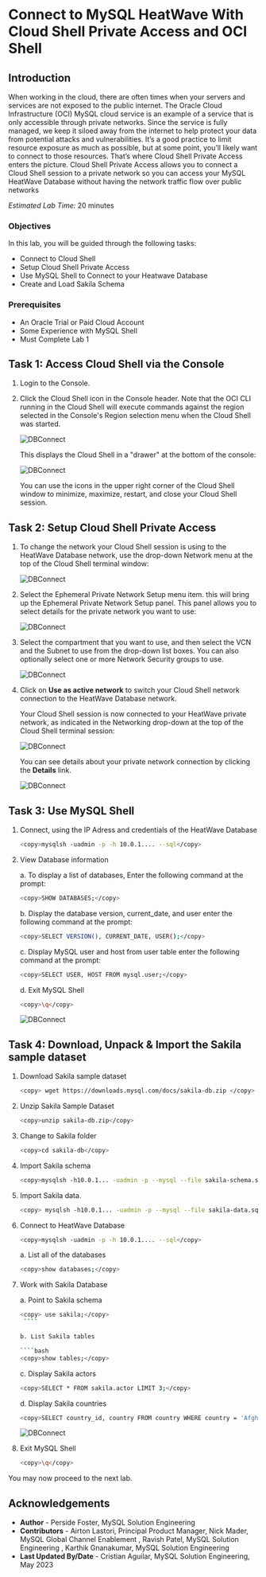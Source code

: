 # Connect to MySQL HeatWave With Cloud Shell Private Access and OCI Shell

## Introduction

When working in the cloud, there are often times when your servers and services are not exposed to the public internet. The Oracle Cloud Infrastructure (OCI) MySQL cloud service is an example of a service that is only accessible through private networks. Since the service is fully managed, we keep it siloed away from the internet to help protect your data from potential attacks and vulnerabilities. It’s a good practice to limit resource exposure as much as possible, but at some point, you’ll likely want to connect to those resources. That’s where Cloud Shell Private Access enters the picture. Cloud Shell Private Access allows you to connect a Cloud Shell session to a private network so you can access  your MySQL HeatWave Database without having the network traffic flow over public networks

_Estimated Lab Time:_ 20 minutes

### Objectives

In this lab, you will be guided through the following tasks:

- Connect to Cloud Shell
- Setup Cloud Shell Private Access
- Use MySQL Shell to Connect to your Heatwave Database
- Create and Load Sakila Schema

### Prerequisites

- An Oracle Trial or Paid Cloud Account
- Some Experience with MySQL Shell
- Must Complete Lab 1

## Task 1: Access Cloud Shell via the Console 

1. Login to the Console.
2. Click the Cloud Shell icon in the Console header. Note that the OCI CLI running in the Cloud Shell will execute commands against the region selected in the Console's Region selection menu when the Cloud Shell was started.

    ![DBConnect](./images/cloudshell-console-button.png "cloudshell console button")

    This displays the Cloud Shell in a "drawer" at the bottom of the console:

    ![DBConnect](./images/cloudshell-console-drawer.png "cloudshell console drawer")

    You can use the icons in the upper right corner of the Cloud Shell window to minimize, maximize, restart, and close your Cloud Shell session.

## Task 2: Setup Cloud Shell Private Access

1. To change the network your Cloud Shell session is using to the HeatWave Database network, use the drop-down Network menu at the top of the Cloud Shell terminal window:

    ![DBConnect](./images/cloudshell-dropdown-network.png "cloud shell private access dropdown terminal")

2. Select the Ephemeral Private Network Setup menu item. this will bring up the  Ephemeral Private Network Setup panel. This panel allows you to select details for the private network you want to use:

    ![DBConnect](./images/cloudshell-dropdown-network-private.png "cloud shell private access vcn")

3. Select the compartment that you want to use, and then select the VCN and the Subnet to use from the drop-down list boxes. You can also optionally select one or more Network Security groups to use.

    ![DBConnect](./images/cloudshell-ephemeral-private-setup.png "cloud shell private network setup")

4. Click on **Use as active network** to switch your Cloud Shell network connection to the HeatWave Database network.

    Your Cloud Shell session is now connected to your HeatWave private network, as indicated in the Networking drop-down at the top of the Cloud Shell terminal session:

    ![DBConnect](./images/cloudshell-private-network-connected.png "cloud shell private network connected")

    You can see details about your private network connection by clicking the **Details** link.

    ![DBConnect](./images/cloudshell-private-network-details.png "cloud shell private network details")

## Task 3: Use MySQL Shell

1. Connect, using the IP Adress and credentials of the HeatWave Database

    ```bash
    <copy>mysqlsh -uadmin -p -h 10.0.1.... --sql</copy>
    ```

2. View  Database information

   a. To display a list of databases, Enter the following command at the prompt:

      ```bash
      <copy>SHOW DATABASES;</copy>
      ```

   b. Display the database version, current_date, and user enter the following command at the prompt:

      ```bash
      <copy>SELECT VERSION(), CURRENT_DATE, USER();</copy>
      ```

   c. Display MySQL user and host from user table enter the following command at the prompt:

      ```bash
      <copy>SELECT USER, HOST FROM mysql.user;</copy>
      ```

    d. Exit MySQL Shell

      ```bash
      <copy>\q</copy>
      ```
      ![DBConnect](./images/cloudshell-mysql-information.png "cloud shell database information")

## Task 4: Download, Unpack & Import the Sakila sample dataset

1. Download Sakila sample dataset

      ```bash
      <copy> wget https://downloads.mysql.com/docs/sakila-db.zip </copy>
      ```

2. Unzip  Sakila Sample Dataset

      ```bash
      <copy>unzip sakila-db.zip</copy>
      ```

3. Change to Sakila folder

      ```bash
      <copy>cd sakila-db</copy>
      ```

4. Import Sakila schema 

      ```bash
      <copy>mysqlsh -h10.0.1... -uadmin -p --mysql --file sakila-schema.sql</copy>
      ```

5. Import  Sakila data.

      ```bash
      <copy> mysqlsh -h10.0.1... -uadmin -p --mysql --file sakila-data.sql</copy>
      ```

6. Connect to HeatWave Database

      ```bash
      <copy>mysqlsh -uadmin -p -h 10.0.1.... --sql</copy>
      ```

   a. List all of the databases

      ````bash
      <copy>show databases;</copy>
      ````

7. Work with Sakila Database

   a. Point to Sakila schema

      ````bash
      <copy> use sakila;</copy>
       ```` 

   b. List Sakila tables

      ````bash
      <copy>show tables;</copy>
      ```` 

   c. Display Sakila  actors

      ````bash
      <copy>SELECT * FROM sakila.actor LIMIT 3;</copy>
      ```` 

   d. Display Sakila countries

      ````bash
      <copy>SELECT country_id, country FROM country WHERE country = 'Afghanistan' OR 'Bangladesh' OR 'China';</copy>
      ````

      ![DBConnect](./images/cloudshell-sakila-schema.png "cloud shell Sakila schema")

8. Exit MySQL Shell

      ```bash
      <copy>\q</copy>
      ```

You may now proceed to the next lab.

## Acknowledgements

- **Author** - Perside Foster, MySQL Solution Engineering
- **Contributors** - Airton Lastori, Principal Product Manager, Nick Mader, MySQL Global Channel Enablement , Ravish Patel, MySQL Solution Engineering , Karthik Gnanakumar, MySQL Solution Engineering 
- **Last Updated By/Date** - Cristian Aguilar, MySQL Solution Engineering, May 2023